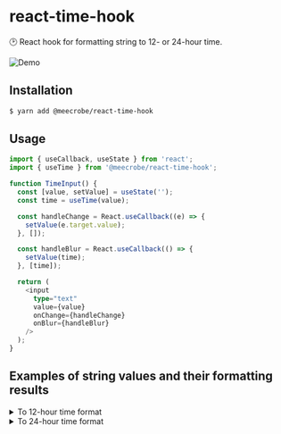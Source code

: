 # react-time-hook

🕑 React hook for formatting string to 12- or 24-hour time.

![Demo](https://user-images.githubusercontent.com/8003440/128711176-2d323c95-f5f4-47de-9e9c-d572e01f9e10.gif)

## Installation

```bash
$ yarn add @meecrobe/react-time-hook
```

## Usage

```typescript
import { useCallback, useState } from 'react';
import { useTime } from '@meecrobe/react-time-hook';

function TimeInput() {
  const [value, setValue] = useState('');
  const time = useTime(value);

  const handleChange = React.useCallback((e) => {
    setValue(e.target.value);
  }, []);

  const handleBlur = React.useCallback(() => {
    setValue(time);
  }, [time]);

  return (
    <input
      type="text"
      value={value}
      onChange={handleChange}
      onBlur={handleBlur}
    />
  );
}
```

## Examples of string values and their formatting results

<details>
<summary>To 12-hour time format</summary>

| Input      | Output       |
| ---------- | ------------ |
| `''`       | `'12:00 AM'` |
| `'0'`      | `'12:00 AM'` |
| `'1'`      | `'01:00 AM'` |
| `'10'`     | `'10:00 AM'` |
| `'12'`     | `'12:00 PM'` |
| `'13'`     | `'01:00 PM'` |
| `'24'`     | `'12:00 AM ` |
| `'99'`     | `'12:00 AM ` |
| `'345'`    | `'03:45 AM'` |
| `'1334' `  | `'01:34 PM ` |
| `'5889'`   | `'12:00 AM'` |
| `'1:4'`    | `'01:04 AM'` |
| `'11:4'`   | `'11:04 AM'` |
| `'26:09'`  | `'12:09 AM'` |
| `'12:20'`  | `'12:20 PM ` |
| `'2000'`   | `'08:00 PM'` |
| `'3p'`     | `'03:00 PM ` |
| `'8:21p'`  | `'08:21 PM'` |
| `'821p'`   | `'08:21 PM ` |
| `'1201am'` | `'12:01 AM'` |

</details>

<details>
<summary>To 24-hour time format</summary>

| Input        | Output    |
| ------------ | --------- |
| `'1'`        | `'01:00'` |
| `'10'`       | `'10:00'` |
| `'111'`      | `'01:11'` |
| `'153'`      | `'01:53'` |
| `'1820'`     | `'18:20'` |
| `'2400'`     | `'00:00'` |
| `'1:4'`      | `'01:04'` |
| `'11:4'`     | `'11:04'` |
| `'2244'`     | `'22:44'` |
| `'3p'`       | `'15:00'` |
| `'8:21am'`   | `'08:21'` |
| `'8:21p'`    | `'20:21'` |
| `'821p'`     | `'20:21'` |
| `'3p'`       | `'15:00'` |
| `'8:21p'`    | `'20:21'` |
| `'03:55 AM'` | `'03:55'` |
| `'03:55 PM'` | `'15:55'` |
| `'12:01 AM'` | `'00:01'` |
| `'1201a'`    | `'00:01'` |
| `'00:55'`    | `'00:55'` |
| `'66:66'`    | `'00:00'` |

</details>
